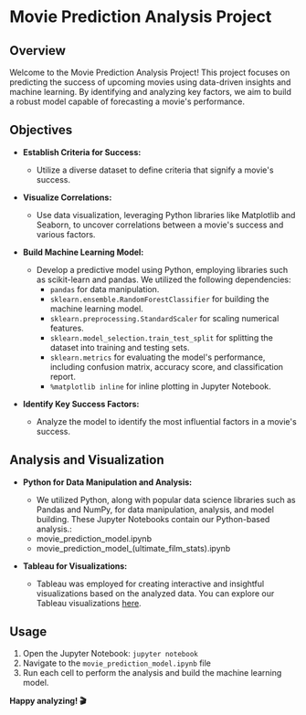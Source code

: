 # Movie Prediction Analysis Project

## Overview

Welcome to the Movie Prediction Analysis Project! This project focuses on predicting the success of upcoming movies using data-driven insights and machine learning. By identifying and analyzing key factors, we aim to build a robust model capable of forecasting a movie's performance.

## Objectives

- **Establish Criteria for Success:**
  - Utilize a diverse dataset to define criteria that signify a movie's success.

- **Visualize Correlations:**
  - Use data visualization, leveraging Python libraries like Matplotlib and Seaborn, to uncover correlations between a movie's success and various factors.

- **Build Machine Learning Model:**
  - Develop a predictive model using Python, employing libraries such as scikit-learn and pandas. We utilized the following dependencies:
    - `pandas` for data manipulation.
    - `sklearn.ensemble.RandomForestClassifier` for building the machine learning model.
    - `sklearn.preprocessing.StandardScaler` for scaling numerical features.
    - `sklearn.model_selection.train_test_split` for splitting the dataset into training and testing sets.
    - `sklearn.metrics` for evaluating the model's performance, including confusion matrix, accuracy score, and classification report.
    - `%matplotlib inline` for inline plotting in Jupyter Notebook.

- **Identify Key Success Factors:**
  - Analyze the model to identify the most influential factors in a movie's success.

## Analysis and Visualization

- **Python for Data Manipulation and Analysis:**
  - We utilized Python, along with popular data science libraries such as Pandas and NumPy, for data manipulation, analysis, and model building. These Jupyter Notebooks contain our Python-based analysis.:
  -  movie_prediction_model.ipynb
  -  movie_prediction_model_(ultimate_film_stats).ipynb  

- **Tableau for Visualizations:**
  - Tableau was employed for creating interactive and insightful visualizations based on the analyzed data. You can explore our Tableau visualizations [here](https://public.tableau.com/app/profile/joel.johnson6608/viz/Group1FinalProject_17011356172600/Movies?publish=yes).

## Usage

1. Open the Jupyter Notebook: `jupyter notebook`
2. Navigate to the `movie_prediction_model.ipynb` file
3. Run each cell to perform the analysis and build the machine learning model.



**Happy analyzing! 🎬**
